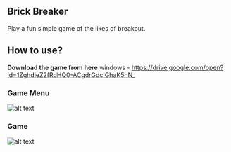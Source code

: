 ## Brick Breaker
Play a fun simple game of the likes of breakout.


## How to use?
<b>Download the game from here</b>
windows - https://drive.google.com/open?id=1ZghdieZ2fRdHQ0-ACgdrGdcIGhaK5hN_

### Game Menu
![alt text](https://gdurl.com/BeGx)
  

### Game
![alt text](https://gdurl.com/UEtz)
